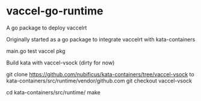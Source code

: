 # vaccel-go-runtime
A go package to deploy vaccelrt

Originally started as a go package to integrate vaccelrt with kata-containers

main.go test vaccel pkg


Build kata with vaccel-vsock
(dirty for now)

git clone https://github.com/nubificus/kata-containers/tree/vaccel-vsock
to kata-containers/src/runtime/vendor/github.com
git checkout vaccel-vsock

cd kata-containers/src/runtime/
make
